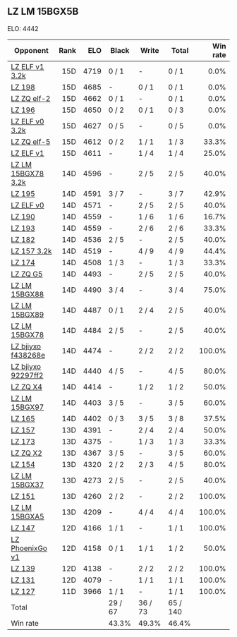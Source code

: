 ## LZ LM 15BGX5B ##

ELO: 4442

Opponent | Rank | ELO | Black | Write | Total | Win rate
---------|-----:|----:|-------|-------|-------|-------:
[LZ ELF v1 3.2k](LZ%20ELF%20v1%203.2k.md) | 15D | 4719 | 0 / 1 | - | 0 / 1 | 0.0%
[LZ 198](LZ%20198.md) | 15D | 4685 | - | 0 / 1 | 0 / 1 | 0.0%
[LZ ZQ elf-2](LZ%20ZQ%20elf-2.md) | 15D | 4662 | 0 / 1 | - | 0 / 1 | 0.0%
[LZ 196](LZ%20196.md) | 15D | 4650 | 0 / 2 | 0 / 1 | 0 / 3 | 0.0%
[LZ ELF v0 3.2k](LZ%20ELF%20v0%203.2k.md) | 15D | 4627 | 0 / 5 | - | 0 / 5 | 0.0%
[LZ ZQ elf-5](LZ%20ZQ%20elf-5.md) | 15D | 4612 | 0 / 2 | 1 / 1 | 1 / 3 | 33.3%
[LZ ELF v1](LZ%20ELF%20v1.md) | 15D | 4611 | - | 1 / 4 | 1 / 4 | 25.0%
[LZ LM 15BGX78 3.2k](LZ%20LM%2015BGX78%203.2k.md) | 14D | 4596 | - | 2 / 5 | 2 / 5 | 40.0%
[LZ 195](LZ%20195.md) | 14D | 4591 | 3 / 7 | - | 3 / 7 | 42.9%
[LZ ELF v0](LZ%20ELF%20v0.md) | 14D | 4571 | - | 2 / 5 | 2 / 5 | 40.0%
[LZ 190](LZ%20190.md) | 14D | 4559 | - | 1 / 6 | 1 / 6 | 16.7%
[LZ 193](LZ%20193.md) | 14D | 4559 | - | 2 / 6 | 2 / 6 | 33.3%
[LZ 182](LZ%20182.md) | 14D | 4536 | 2 / 5 | - | 2 / 5 | 40.0%
[LZ 157 3.2k](LZ%20157%203.2k.md) | 14D | 4519 | - | 4 / 9 | 4 / 9 | 44.4%
[LZ 174](LZ%20174.md) | 14D | 4508 | 1 / 3 | - | 1 / 3 | 33.3%
[LZ ZQ G5](LZ%20ZQ%20G5.md) | 14D | 4493 | - | 2 / 5 | 2 / 5 | 40.0%
[LZ LM 15BGX88](LZ%20LM%2015BGX88.md) | 14D | 4490 | 3 / 4 | - | 3 / 4 | 75.0%
[LZ LM 15BGX89](LZ%20LM%2015BGX89.md) | 14D | 4487 | 0 / 1 | 2 / 4 | 2 / 5 | 40.0%
[LZ LM 15BGX78](LZ%20LM%2015BGX78.md) | 14D | 4484 | 2 / 5 | - | 2 / 5 | 40.0%
[LZ bjiyxo f438268e](LZ%20bjiyxo%20f438268e.md) | 14D | 4474 | - | 2 / 2 | 2 / 2 | 100.0%
[LZ bjiyxo 92297ff2](LZ%20bjiyxo%2092297ff2.md) | 14D | 4440 | 4 / 5 | - | 4 / 5 | 80.0%
[LZ ZQ X4](LZ%20ZQ%20X4.md) | 14D | 4414 | - | 1 / 2 | 1 / 2 | 50.0%
[LZ LM 15BGX97](LZ%20LM%2015BGX97.md) | 14D | 4403 | 3 / 5 | - | 3 / 5 | 60.0%
[LZ 165](LZ%20165.md) | 14D | 4402 | 0 / 3 | 3 / 5 | 3 / 8 | 37.5%
[LZ 157](LZ%20157.md) | 13D | 4391 | - | 2 / 4 | 2 / 4 | 50.0%
[LZ 173](LZ%20173.md) | 13D | 4375 | - | 1 / 3 | 1 / 3 | 33.3%
[LZ ZQ X2](LZ%20ZQ%20X2.md) | 13D | 4367 | 3 / 5 | - | 3 / 5 | 60.0%
[LZ 154](LZ%20154.md) | 13D | 4320 | 2 / 2 | 2 / 3 | 4 / 5 | 80.0%
[LZ LM 15BGX37](LZ%20LM%2015BGX37.md) | 13D | 4273 | 2 / 5 | - | 2 / 5 | 40.0%
[LZ 151](LZ%20151.md) | 13D | 4260 | 2 / 2 | - | 2 / 2 | 100.0%
[LZ LM 15BGXA5](LZ%20LM%2015BGXA5.md) | 13D | 4209 | - | 4 / 4 | 4 / 4 | 100.0%
[LZ 147](LZ%20147.md) | 12D | 4166 | 1 / 1 | - | 1 / 1 | 100.0%
[LZ PhoenixGo v1](LZ%20PhoenixGo%20v1.md) | 12D | 4158 | 0 / 1 | 1 / 1 | 1 / 2 | 50.0%
[LZ 139](LZ%20139.md) | 12D | 4138 | - | 2 / 2 | 2 / 2 | 100.0%
[LZ 131](LZ%20131.md) | 12D | 4079 | - | 1 / 1 | 1 / 1 | 100.0%
[LZ 127](LZ%20127.md) | 11D | 3966 | 1 / 1 | - | 1 / 1 | 100.0%
Total | | | 29 / 67 | 36 / 73 | 65 / 140 | 
Win rate| | | 43.3% | 49.3% | 46.4% | 
